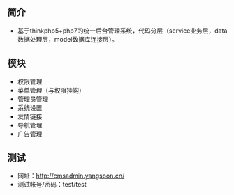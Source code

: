## 简介
* 基于thinkphp5+php7的统一后台管理系统，代码分层（service业务层，data数据处理层，model数据库连接层）。
## 模块
* 权限管理 
* 菜单管理（与权限挂钩） 
* 管理员管理 
* 系统设置 
* 友情链接 
* 导航管理 
* 广告管理
## 测试
* 网址：http://cmsadmin.yangsoon.cn/
* 测试帐号/密码：test/test

